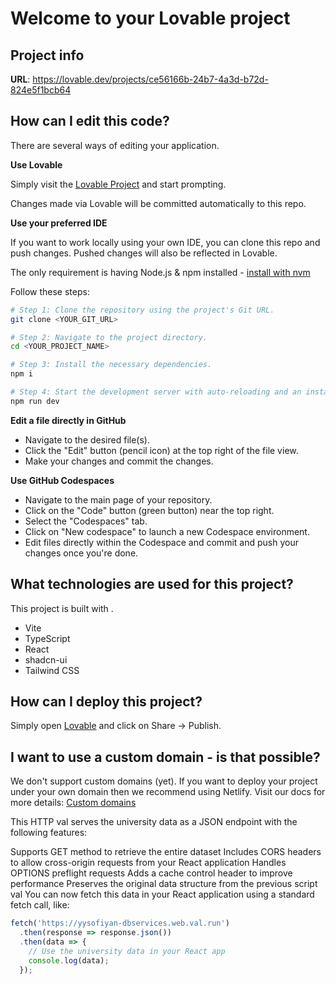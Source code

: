 # Welcome to your Lovable project

## Project info

**URL**: https://lovable.dev/projects/ce56166b-24b7-4a3d-b72d-824e5f1bcb64

## How can I edit this code?

There are several ways of editing your application.

**Use Lovable**

Simply visit the [Lovable Project](https://lovable.dev/projects/ce56166b-24b7-4a3d-b72d-824e5f1bcb64) and start prompting.

Changes made via Lovable will be committed automatically to this repo.

**Use your preferred IDE**

If you want to work locally using your own IDE, you can clone this repo and push changes. Pushed changes will also be reflected in Lovable.

The only requirement is having Node.js & npm installed - [install with nvm](https://github.com/nvm-sh/nvm#installing-and-updating)

Follow these steps:

```sh
# Step 1: Clone the repository using the project's Git URL.
git clone <YOUR_GIT_URL>

# Step 2: Navigate to the project directory.
cd <YOUR_PROJECT_NAME>

# Step 3: Install the necessary dependencies.
npm i

# Step 4: Start the development server with auto-reloading and an instant preview.
npm run dev
```

**Edit a file directly in GitHub**

- Navigate to the desired file(s).
- Click the "Edit" button (pencil icon) at the top right of the file view.
- Make your changes and commit the changes.

**Use GitHub Codespaces**

- Navigate to the main page of your repository.
- Click on the "Code" button (green button) near the top right.
- Select the "Codespaces" tab.
- Click on "New codespace" to launch a new Codespace environment.
- Edit files directly within the Codespace and commit and push your changes once you're done.

## What technologies are used for this project?

This project is built with .

- Vite
- TypeScript
- React
- shadcn-ui
- Tailwind CSS

## How can I deploy this project?

Simply open [Lovable](https://lovable.dev/projects/ce56166b-24b7-4a3d-b72d-824e5f1bcb64) and click on Share -> Publish.

## I want to use a custom domain - is that possible?

We don't support custom domains (yet). If you want to deploy your project under your own domain then we recommend using Netlify. Visit our docs for more details: [Custom domains](https://docs.lovable.dev/tips-tricks/custom-domain/)


This HTTP val serves the university data as a JSON endpoint with the following features:

Supports GET method to retrieve the entire dataset
Includes CORS headers to allow cross-origin requests from your React application
Handles OPTIONS preflight requests
Adds a cache control header to improve performance
Preserves the original data structure from the previous script val
You can now fetch this data in your React application using a standard fetch call, like:

```javascript
fetch('https://yysofiyan-dbservices.web.val.run')
  .then(response => response.json())
  .then(data => {
    // Use the university data in your React app
    console.log(data);
  });
```